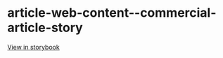 # article-web-content--commercial-article-story

[View in storybook](https://raw.githack.com/Independent-Digital-News-and-Media-Ltd/indy-branch-review/PR-7761-sb/index.html?path=/story/article-web-content--commercial-article-story)